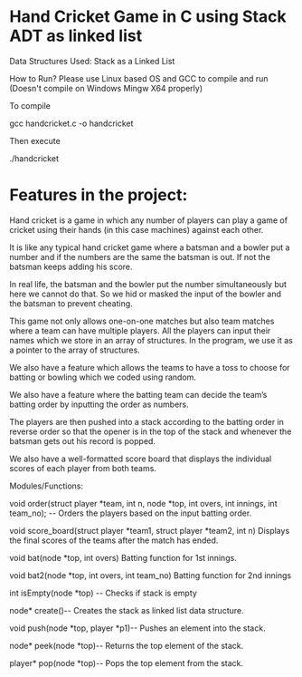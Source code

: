 # Hand Cricket Game in C using Stack ADT as linked list

   
Data Structures Used: Stack as a Linked List

How to Run? 
Please use Linux based OS and GCC to compile and run  (Doesn't compile on Windows Mingw X64 properly)

To compile

gcc handcricket.c -o handcricket

Then execute 

./handcricket


# Features in the project:

Hand cricket is a game in which any number of players can play a game of cricket using their hands (in this case machines) against each other.
 
It is like any typical hand cricket game where a batsman and a bowler put a number and if the numbers are the same the batsman is out. If not the batsman keeps adding his score.

In real life, the batsman and the bowler put the number simultaneously but here we cannot do that. So we hid or masked the input of the bowler and the batsman to prevent cheating.

This game not only allows one-on-one matches but also team matches where a team can have multiple players. All the players can input their names which we store in an array of structures. In the program, we use it as a pointer to the array of structures.

We also have a feature which allows the teams to have a toss to choose for batting or bowling which we coded using random.

We also have a feature where the batting team can decide the team’s batting order by inputting the order as numbers.

The players are then pushed into a stack according to the batting order in reverse order so that the opener is in the top of the stack and whenever the batsman gets out his record is popped.
 
We also have a well-formatted score board that displays the individual scores of each player from both teams.


Modules/Functions:

void order(struct player *team, int n, node *top, int overs, int innings, int team_no); -- Orders the players based on the input batting order.

void score_board(struct player *team1, struct player *team2, int n)
Displays the final scores of the teams after the match has ended.

void bat(node *top, int overs) Batting function for 1st innings.

void bat2(node *top, int overs, int team_no)  Batting function for 2nd innings

int isEmpty(node *top) -- Checks if stack is empty

node* create()-- Creates the stack as linked list data structure.

void push(node *top, player *p1)-- Pushes an element into the stack.

node* peek(node *top)-- Returns the top element of the stack.

player* pop(node *top)-- Pops the top element from the stack.









